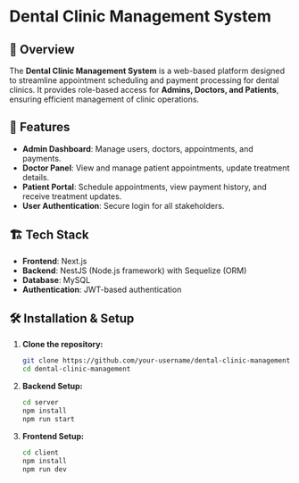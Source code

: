 # Dental Clinic Management System

## 📌 Overview
The **Dental Clinic Management System** is a web-based platform designed to streamline appointment scheduling and payment processing for dental clinics. It provides role-based access for **Admins, Doctors, and Patients**, ensuring efficient management of clinic operations.

## 🚀 Features
- **Admin Dashboard**: Manage users, doctors, appointments, and payments.
- **Doctor Panel**: View and manage patient appointments, update treatment details.
- **Patient Portal**: Schedule appointments, view payment history, and receive treatment updates.
- **User Authentication**: Secure login for all stakeholders.

## 🏗️ Tech Stack
- **Frontend**: Next.js
- **Backend**: NestJS (Node.js framework) with Sequelize (ORM)
- **Database**:  MySQL
- **Authentication**: JWT-based authentication


## 🛠️ Installation & Setup
1. **Clone the repository:**
   ```bash
   git clone https://github.com/your-username/dental-clinic-management.git
   cd dental-clinic-management
   ```
2. **Backend Setup:**
   ```bash
   cd server
   npm install
   npm run start
   ```
3. **Frontend Setup:**
   ```bash
   cd client
   npm install
   npm run dev

